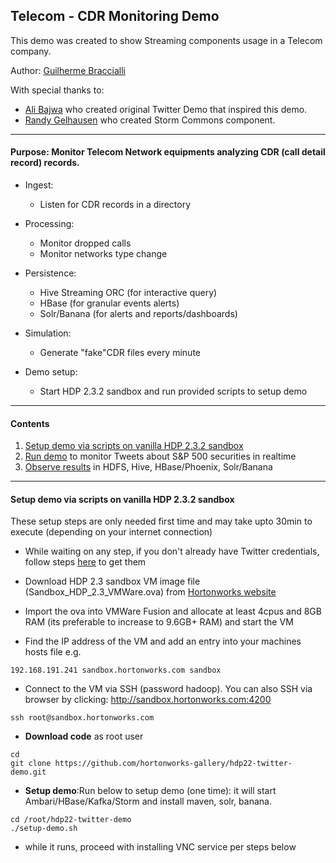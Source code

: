 ## Telecom - CDR Monitoring Demo

This demo was created to show Streaming components usage in a Telecom company.

Author: [Guilherme Braccialli](https://www.linkedin.com/in/aliabajwa)

With special thanks to:
  - [Ali Bajwa](https://github.com/abajwa-hw) who created original Twitter Demo that inspired this demo.
  - [Randy Gelhausen](https://github.com/randerzander) who created Storm Commons component.

------------------

#### Purpose: Monitor Telecom Network equipments analyzing CDR (call detail record) records.

- Ingest: 
  - Listen for CDR records in a directory
- Processing:
  - Monitor dropped calls
  - Monitor networks type change
- Persistence:
  - Hive Streaming ORC (for interactive query) 
  - HBase (for granular events alerts)
  - Solr/Banana (for alerts and reports/dashboards)

- Simulation:
  -  Generate "fake"CDR files every minute 

- Demo setup:
	- Start HDP 2.3.2 sandbox and run provided scripts to setup demo 

------------------
	
#### Contents

1. [Setup demo via scripts on vanilla HDP 2.3.2 sandbox](https://github.com/gbraccialli/telco-cdr-monitoring/#setup-demo-via-scripts-on-vanilla-hdp-232-sandbox)
2. [Run demo](https://github.com/gbraccialli/telco-cdr-monitoring/#run-demo) to monitor Tweets about S&P 500 securities in realtime
3. [Observe results](https://github.com/gbraccialli/telco-cdr-monitoring/#observe_results) in HDFS, Hive, HBase/Phoenix, Solr/Banana

---------------------

#### Setup demo via scripts on vanilla HDP 2.3.2 sandbox

These setup steps are only needed first time and may take upto 30min to execute (depending on your internet connection)
  - While waiting on any step, if you don't already have Twitter credentials, follow steps [here](https://github.com/hortonworks-gallery/hdp22-twitter-demo#setup-twitter-credentials) to get them

- Download HDP 2.3 sandbox VM image file (Sandbox_HDP_2.3_VMWare.ova) from [Hortonworks website](http://hortonworks.com/products/hortonworks-sandbox/) 
- Import the ova into VMWare Fusion and allocate at least 4cpus and 8GB RAM (its preferable to increase to 9.6GB+ RAM) and start the VM
- Find the IP address of the VM and add an entry into your machines hosts file e.g.
```
192.168.191.241 sandbox.hortonworks.com sandbox    
```
- Connect to the VM via SSH (password hadoop). You can also SSH via browser by clicking: http://sandbox.hortonworks.com:4200
```
ssh root@sandbox.hortonworks.com
```

- **Download code** as root user
```
cd
git clone https://github.com/hortonworks-gallery/hdp22-twitter-demo.git	
```

- **Setup demo**:Run below to setup demo (one time): it will start Ambari/HBase/Kafka/Storm and install maven, solr, banana. 
```
cd /root/hdp22-twitter-demo
./setup-demo.sh
```
  - while it runs, proceed with installing VNC service per steps below

